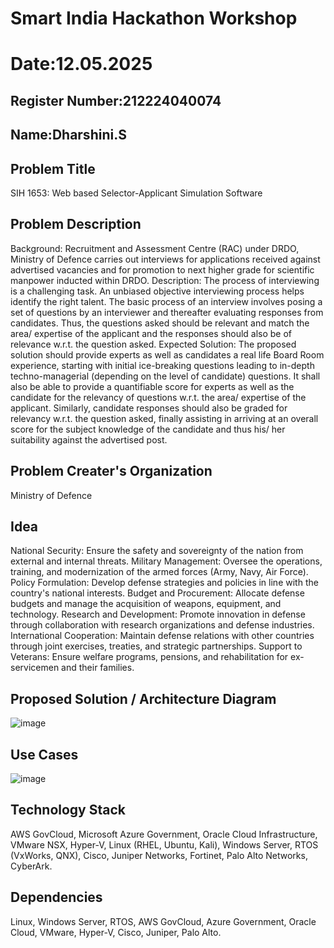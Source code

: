 # Smart India Hackathon Workshop
# Date:12.05.2025
## Register Number:212224040074
## Name:Dharshini.S
## Problem Title
SIH 1653: Web based Selector-Applicant Simulation Software
## Problem Description
Background: Recruitment and Assessment Centre (RAC) under DRDO, Ministry of Defence carries out interviews for applications received against advertised vacancies and for promotion to next higher grade for scientific manpower inducted within DRDO. Description: The process of interviewing is a challenging task. An unbiased objective interviewing process helps identify the right talent. The basic process of an interview involves posing a set of questions by an interviewer and thereafter evaluating responses from candidates. Thus, the questions asked should be relevant and match the area/ expertise of the applicant and the responses should also be of relevance w.r.t. the question asked. Expected Solution: The proposed solution should provide experts as well as candidates a real life Board Room experience, starting with initial ice-breaking questions leading to in-depth techno-managerial (depending on the level of candidate) questions. It shall also be able to provide a quantifiable score for experts as well as the candidate for the relevancy of questions w.r.t. the area/ expertise of the applicant. Similarly, candidate responses should also be graded for relevancy w.r.t. the question asked, finally assisting in arriving at an overall score for the subject knowledge of the candidate and thus his/ her suitability against the advertised post.

## Problem Creater's Organization
Ministry of Defence

## Idea

National Security:
Ensure the safety and sovereignty of the nation from external and internal threats.
Military Management:
Oversee the operations, training, and modernization of the armed forces (Army, Navy, Air Force).
Policy Formulation:
Develop defense strategies and policies in line with the country's national interests.
Budget and Procurement:
Allocate defense budgets and manage the acquisition of weapons, equipment, and technology.
Research and Development:
Promote innovation in defense through collaboration with research organizations and defense industries.
International Cooperation:
Maintain defense relations with other countries through joint exercises, treaties, and strategic partnerships.
Support to Veterans:
Ensure welfare programs, pensions, and rehabilitation for ex-servicemen and their families.
## Proposed Solution / Architecture Diagram

![image](https://github.com/user-attachments/assets/39c6a7e6-1ee9-44d8-a73f-e1bdcd4dcca9)



## Use Cases

![image](https://github.com/user-attachments/assets/0f74e626-33d1-4740-af18-f4a246bb41d8)

## Technology Stack
AWS GovCloud,
Microsoft Azure Government,
Oracle Cloud Infrastructure,
VMware NSX,
Hyper-V,
Linux (RHEL, Ubuntu, Kali),
Windows Server,
RTOS (VxWorks, QNX),
Cisco,
Juniper Networks,
Fortinet,
Palo Alto Networks,
CyberArk.

## Dependencies
Linux,
Windows Server,
RTOS,
AWS GovCloud,
Azure Government,
Oracle Cloud,
VMware,
Hyper-V,
Cisco,
Juniper,
Palo Alto.

